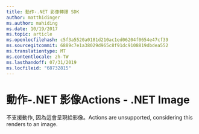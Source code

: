 ```yaml
---
title: 動作-.NET 影像轉譯 SDK
author: matthidinger
ms.author: mahiding
ms.date: 10/19/2017
ms.topic: article
ms.openlocfilehash: c5f3a5520a0181d210ac1ed06204f0654e47cf39
ms.sourcegitcommit: 6889c7e1a38029d965c8f91dc9108819dbdea552
ms.translationtype: MT
ms.contentlocale: zh-TW
ms.lasthandoff: 07/31/2019
ms.locfileid: "68732815"
---
```

# <a name="actions---net-image"></a><span data-ttu-id="1f436-102">動作-.NET 影像</span><span class="sxs-lookup"><span data-stu-id="1f436-102">Actions - .NET Image</span></span>

<span data-ttu-id="1f436-103">不支援動作, 因為這會呈現給影像。</span><span class="sxs-lookup"><span data-stu-id="1f436-103">Actions are unsupported, considering this renders to an image.</span></span>